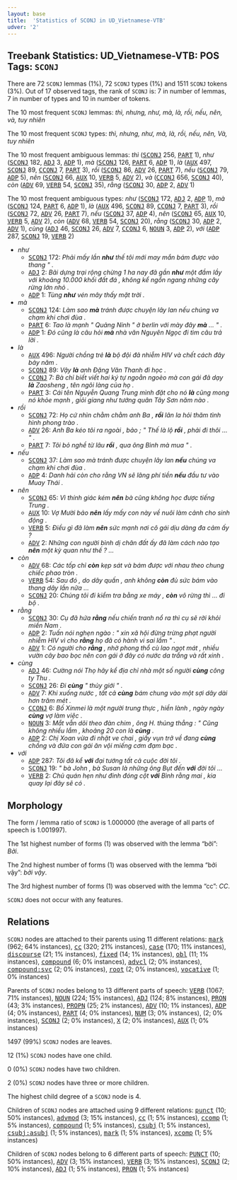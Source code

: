 ```yaml
---
layout: base
title:  'Statistics of SCONJ in UD_Vietnamese-VTB'
udver: '2'
---
```


## Treebank Statistics: UD_Vietnamese-VTB: POS Tags: `SCONJ`

There are 72 `SCONJ` lemmas (1%), 72 `SCONJ` types (1%) and 1511 `SCONJ` tokens (3%).
Out of 17 observed tags, the rank of `SCONJ` is: 7 in number of lemmas, 7 in number of types and 10 in number of tokens.

The 10 most frequent `SCONJ` lemmas: <em>thì, nhưng, như, mà, là, rồi, nếu, nên, và, tuy nhiên</em>

The 10 most frequent `SCONJ` types:  <em>thì, nhưng, như, mà, là, rồi, nếu, nên, Và, tuy nhiên</em>

The 10 most frequent ambiguous lemmas: <em>thì</em> (<tt><a href="vi_vtb-pos-SCONJ.html">SCONJ</a></tt> 256, <tt><a href="vi_vtb-pos-PART.html">PART</a></tt> 1), <em>như</em> (<tt><a href="vi_vtb-pos-SCONJ.html">SCONJ</a></tt> 182, <tt><a href="vi_vtb-pos-ADJ.html">ADJ</a></tt> 3, <tt><a href="vi_vtb-pos-ADP.html">ADP</a></tt> 1), <em>mà</em> (<tt><a href="vi_vtb-pos-SCONJ.html">SCONJ</a></tt> 126, <tt><a href="vi_vtb-pos-PART.html">PART</a></tt> 6, <tt><a href="vi_vtb-pos-ADP.html">ADP</a></tt> 1), <em>là</em> (<tt><a href="vi_vtb-pos-AUX.html">AUX</a></tt> 497, <tt><a href="vi_vtb-pos-SCONJ.html">SCONJ</a></tt> 89, <tt><a href="vi_vtb-pos-CCONJ.html">CCONJ</a></tt> 7, <tt><a href="vi_vtb-pos-PART.html">PART</a></tt> 3), <em>rồi</em> (<tt><a href="vi_vtb-pos-SCONJ.html">SCONJ</a></tt> 86, <tt><a href="vi_vtb-pos-ADV.html">ADV</a></tt> 26, <tt><a href="vi_vtb-pos-PART.html">PART</a></tt> 7), <em>nếu</em> (<tt><a href="vi_vtb-pos-SCONJ.html">SCONJ</a></tt> 79, <tt><a href="vi_vtb-pos-ADP.html">ADP</a></tt> 5), <em>nên</em> (<tt><a href="vi_vtb-pos-SCONJ.html">SCONJ</a></tt> 66, <tt><a href="vi_vtb-pos-AUX.html">AUX</a></tt> 10, <tt><a href="vi_vtb-pos-VERB.html">VERB</a></tt> 5, <tt><a href="vi_vtb-pos-ADV.html">ADV</a></tt> 2), <em>và</em> (<tt><a href="vi_vtb-pos-CCONJ.html">CCONJ</a></tt> 656, <tt><a href="vi_vtb-pos-SCONJ.html">SCONJ</a></tt> 40), <em>còn</em> (<tt><a href="vi_vtb-pos-ADV.html">ADV</a></tt> 69, <tt><a href="vi_vtb-pos-VERB.html">VERB</a></tt> 54, <tt><a href="vi_vtb-pos-SCONJ.html">SCONJ</a></tt> 35), <em>rằng</em> (<tt><a href="vi_vtb-pos-SCONJ.html">SCONJ</a></tt> 30, <tt><a href="vi_vtb-pos-ADP.html">ADP</a></tt> 2, <tt><a href="vi_vtb-pos-ADV.html">ADV</a></tt> 1)

The 10 most frequent ambiguous types:  <em>như</em> (<tt><a href="vi_vtb-pos-SCONJ.html">SCONJ</a></tt> 172, <tt><a href="vi_vtb-pos-ADJ.html">ADJ</a></tt> 2, <tt><a href="vi_vtb-pos-ADP.html">ADP</a></tt> 1), <em>mà</em> (<tt><a href="vi_vtb-pos-SCONJ.html">SCONJ</a></tt> 124, <tt><a href="vi_vtb-pos-PART.html">PART</a></tt> 6, <tt><a href="vi_vtb-pos-ADP.html">ADP</a></tt> 1), <em>là</em> (<tt><a href="vi_vtb-pos-AUX.html">AUX</a></tt> 496, <tt><a href="vi_vtb-pos-SCONJ.html">SCONJ</a></tt> 89, <tt><a href="vi_vtb-pos-CCONJ.html">CCONJ</a></tt> 7, <tt><a href="vi_vtb-pos-PART.html">PART</a></tt> 3), <em>rồi</em> (<tt><a href="vi_vtb-pos-SCONJ.html">SCONJ</a></tt> 72, <tt><a href="vi_vtb-pos-ADV.html">ADV</a></tt> 26, <tt><a href="vi_vtb-pos-PART.html">PART</a></tt> 7), <em>nếu</em> (<tt><a href="vi_vtb-pos-SCONJ.html">SCONJ</a></tt> 37, <tt><a href="vi_vtb-pos-ADP.html">ADP</a></tt> 4), <em>nên</em> (<tt><a href="vi_vtb-pos-SCONJ.html">SCONJ</a></tt> 65, <tt><a href="vi_vtb-pos-AUX.html">AUX</a></tt> 10, <tt><a href="vi_vtb-pos-VERB.html">VERB</a></tt> 5, <tt><a href="vi_vtb-pos-ADV.html">ADV</a></tt> 2), <em>còn</em> (<tt><a href="vi_vtb-pos-ADV.html">ADV</a></tt> 68, <tt><a href="vi_vtb-pos-VERB.html">VERB</a></tt> 54, <tt><a href="vi_vtb-pos-SCONJ.html">SCONJ</a></tt> 20), <em>rằng</em> (<tt><a href="vi_vtb-pos-SCONJ.html">SCONJ</a></tt> 30, <tt><a href="vi_vtb-pos-ADP.html">ADP</a></tt> 2, <tt><a href="vi_vtb-pos-ADV.html">ADV</a></tt> 1), <em>cùng</em> (<tt><a href="vi_vtb-pos-ADJ.html">ADJ</a></tt> 46, <tt><a href="vi_vtb-pos-SCONJ.html">SCONJ</a></tt> 26, <tt><a href="vi_vtb-pos-ADV.html">ADV</a></tt> 7, <tt><a href="vi_vtb-pos-CCONJ.html">CCONJ</a></tt> 6, <tt><a href="vi_vtb-pos-NOUN.html">NOUN</a></tt> 3, <tt><a href="vi_vtb-pos-ADP.html">ADP</a></tt> 2), <em>với</em> (<tt><a href="vi_vtb-pos-ADP.html">ADP</a></tt> 287, <tt><a href="vi_vtb-pos-SCONJ.html">SCONJ</a></tt> 19, <tt><a href="vi_vtb-pos-VERB.html">VERB</a></tt> 2)


* <em>như</em>
  * <tt><a href="vi_vtb-pos-SCONJ.html">SCONJ</a></tt> 172: <em>Phải mấy lần <b>như</b> thế tôi mới may mắn bám được vào thang " .</em>
  * <tt><a href="vi_vtb-pos-ADJ.html">ADJ</a></tt> 2: <em>Bãi dựng trại rộng chừng 1 ha nay đã gần <b>như</b> một đầm lầy với khoảng 10.000 khối đất đá , không kể ngổn ngang những cây rừng lớn nhỏ .</em>
  * <tt><a href="vi_vtb-pos-ADP.html">ADP</a></tt> 1: <em>Tùng <b>như</b> vén mây thấy mặt trời .</em>
* <em>mà</em>
  * <tt><a href="vi_vtb-pos-SCONJ.html">SCONJ</a></tt> 124: <em>Làm sao <b>mà</b> tránh được chuyện lây lan nếu chúng va chạm khi chơi đùa .</em>
  * <tt><a href="vi_vtb-pos-PART.html">PART</a></tt> 6: <em>Tao là mạnh " Quảng Ninh " ở berlin với mày đây <b>mà</b> ... " .</em>
  * <tt><a href="vi_vtb-pos-ADP.html">ADP</a></tt> 1: <em>Đó cũng là câu hỏi <b>mà</b> nhà văn Nguyên Ngọc đi tìm câu trả lời .</em>
* <em>là</em>
  * <tt><a href="vi_vtb-pos-AUX.html">AUX</a></tt> 496: <em>Người chồng trẻ <b>là</b> bộ đội đã nhiễm HIV và chết cách đây bảy năm .</em>
  * <tt><a href="vi_vtb-pos-SCONJ.html">SCONJ</a></tt> 89: <em>Vậy <b>là</b> anh Đặng Văn Thanh đi học .</em>
  * <tt><a href="vi_vtb-pos-CCONJ.html">CCONJ</a></tt> 7: <em>Bà chỉ biết viết hai ký tự ngoằn ngoèo mà con gái đã dạy <b>là</b> Zaosheng , tên ngôi làng của họ .</em>
  * <tt><a href="vi_vtb-pos-PART.html">PART</a></tt> 3: <em>Cái tên Nguyễn Quang Trung mình đặt cho nó <b>là</b> cũng mong nó khỏe mạnh , giỏi giang như tướng quân Tây Sơn năm nào .</em>
* <em>rồi</em>
  * <tt><a href="vi_vtb-pos-SCONJ.html">SCONJ</a></tt> 72: <em>Họ cứ nhìn chằm chằm anh Ba , <b>rồi</b> lân la hỏi thăm tình hình phong trào .</em>
  * <tt><a href="vi_vtb-pos-ADV.html">ADV</a></tt> 26: <em>Anh Ba kéo tôi ra ngoài , bảo ; " Thế là lộ <b>rồi</b> , phải đi thôi ... " .</em>
  * <tt><a href="vi_vtb-pos-PART.html">PART</a></tt> 7: <em>Tôi bỏ nghề từ lâu <b>rồi</b> , qua ông Bình mà mua " .</em>
* <em>nếu</em>
  * <tt><a href="vi_vtb-pos-SCONJ.html">SCONJ</a></tt> 37: <em>Làm sao mà tránh được chuyện lây lan <b>nếu</b> chúng va chạm khi chơi đùa .</em>
  * <tt><a href="vi_vtb-pos-ADP.html">ADP</a></tt> 4: <em>Danh hải còn cho rằng VN sẽ lãng phí tiền <b>nếu</b> đầu tư vào Muay Thái .</em>
* <em>nên</em>
  * <tt><a href="vi_vtb-pos-SCONJ.html">SCONJ</a></tt> 65: <em>Vì thính giác kém <b>nên</b> bà cũng không học được tiếng Trung .</em>
  * <tt><a href="vi_vtb-pos-AUX.html">AUX</a></tt> 10: <em>Vợ Mười bảo <b>nên</b> lấy mấy con này về nuôi làm cảnh cho sinh động .</em>
  * <tt><a href="vi_vtb-pos-VERB.html">VERB</a></tt> 5: <em>Điều gì đã làm <b>nên</b> sức mạnh nơi cô gái dịu dàng đa cảm ấy ?</em>
  * <tt><a href="vi_vtb-pos-ADV.html">ADV</a></tt> 2: <em>Những con người bình dị chân đất ấy đã làm cách nào tạo <b>nên</b> một kỳ quan như thế ? ...</em>
* <em>còn</em>
  * <tt><a href="vi_vtb-pos-ADV.html">ADV</a></tt> 68: <em>Các tốp chỉ <b>còn</b> kẹp sát và bám được với nhau theo chung chiếc phao tròn .</em>
  * <tt><a href="vi_vtb-pos-VERB.html">VERB</a></tt> 54: <em>Sau đó , do dây quấn , anh không <b>còn</b> đủ sức bám vào thang dây lần nữa ...</em>
  * <tt><a href="vi_vtb-pos-SCONJ.html">SCONJ</a></tt> 20: <em>Chúng tôi đi kiểm tra bằng xe máy , <b>còn</b> vô rừng thì ... đi bộ .</em>
* <em>rằng</em>
  * <tt><a href="vi_vtb-pos-SCONJ.html">SCONJ</a></tt> 30: <em>Cụ đã hứa <b>rằng</b> nếu chiến tranh nổ ra thì cụ sẽ rời khỏi miền Nam .</em>
  * <tt><a href="vi_vtb-pos-ADP.html">ADP</a></tt> 2: <em>Tuấn nói nghẹn ngào : " xin xã hội đừng trừng phạt người nhiễm HIV vì cho <b>rằng</b> họ đã có hành vi sai lầm " .</em>
  * <tt><a href="vi_vtb-pos-ADV.html">ADV</a></tt> 1: <em>Có người cho <b>rằng</b> , nhờ phong thổ cù lao ngọt mát , nhiều vườn cây bao bọc nên con gái ở đây có nước da trắng và rất xinh .</em>
* <em>cùng</em>
  * <tt><a href="vi_vtb-pos-ADJ.html">ADJ</a></tt> 46: <em>Cường nói Thọ hãy kể địa chỉ nhà một số người <b>cùng</b> công ty Thu .</em>
  * <tt><a href="vi_vtb-pos-SCONJ.html">SCONJ</a></tt> 26: <em>Đi <b>cùng</b> " thủy giới " .</em>
  * <tt><a href="vi_vtb-pos-ADV.html">ADV</a></tt> 7: <em>Khi xuống nước , tất cả <b>cùng</b> bám chung vào một sợi dây dài hơn trăm mét .</em>
  * <tt><a href="vi_vtb-pos-CCONJ.html">CCONJ</a></tt> 6: <em>Bố Xinmei là một người trung thực , hiền lành , ngày ngày <b>cùng</b> vợ làm việc .</em>
  * <tt><a href="vi_vtb-pos-NOUN.html">NOUN</a></tt> 3: <em>Mắt vẫn dõi theo đàn chim , ông H. thủng thẳng : " Cũng không nhiều lắm , khoảng 20 con là <b>cùng</b> .</em>
  * <tt><a href="vi_vtb-pos-ADP.html">ADP</a></tt> 2: <em>Chị Xoan vừa đi nhặt ve chai , giấy vụn trở về đang <b>cùng</b> chồng và đứa con gái ăn vội miếng cơm đạm bạc .</em>
* <em>với</em>
  * <tt><a href="vi_vtb-pos-ADP.html">ADP</a></tt> 287: <em>Tôi đã kể <b>với</b> đại tướng tất cả cuộc đời tôi .</em>
  * <tt><a href="vi_vtb-pos-SCONJ.html">SCONJ</a></tt> 19: <em>" bà John , bà Susan là những ông Bụt đến <b>với</b> đời tôi ...</em>
  * <tt><a href="vi_vtb-pos-VERB.html">VERB</a></tt> 2: <em>Chủ quán hẹn như đinh đóng cột <b>với</b> Bình rằng mai , kia quay lại đây sẽ có .</em>

## Morphology

The form / lemma ratio of `SCONJ` is 1.000000 (the average of all parts of speech is 1.001997).

The 1st highest number of forms (1) was observed with the lemma “bởi”: <em>Bởi</em>.

The 2nd highest number of forms (1) was observed with the lemma “bởi vậy”: <em>bởi vậy</em>.

The 3rd highest number of forms (1) was observed with the lemma “cc”: <em>CC</em>.

`SCONJ` does not occur with any features.


## Relations

`SCONJ` nodes are attached to their parents using 11 different relations: <tt><a href="vi_vtb-dep-mark.html">mark</a></tt> (962; 64% instances), <tt><a href="vi_vtb-dep-cc.html">cc</a></tt> (320; 21% instances), <tt><a href="vi_vtb-dep-case.html">case</a></tt> (170; 11% instances), <tt><a href="vi_vtb-dep-discourse.html">discourse</a></tt> (21; 1% instances), <tt><a href="vi_vtb-dep-fixed.html">fixed</a></tt> (14; 1% instances), <tt><a href="vi_vtb-dep-obl.html">obl</a></tt> (11; 1% instances), <tt><a href="vi_vtb-dep-compound.html">compound</a></tt> (6; 0% instances), <tt><a href="vi_vtb-dep-advcl.html">advcl</a></tt> (2; 0% instances), <tt><a href="vi_vtb-dep-compound-svc.html">compound:svc</a></tt> (2; 0% instances), <tt><a href="vi_vtb-dep-root.html">root</a></tt> (2; 0% instances), <tt><a href="vi_vtb-dep-vocative.html">vocative</a></tt> (1; 0% instances)

Parents of `SCONJ` nodes belong to 13 different parts of speech: <tt><a href="vi_vtb-pos-VERB.html">VERB</a></tt> (1067; 71% instances), <tt><a href="vi_vtb-pos-NOUN.html">NOUN</a></tt> (224; 15% instances), <tt><a href="vi_vtb-pos-ADJ.html">ADJ</a></tt> (124; 8% instances), <tt><a href="vi_vtb-pos-PRON.html">PRON</a></tt> (43; 3% instances), <tt><a href="vi_vtb-pos-PROPN.html">PROPN</a></tt> (25; 2% instances), <tt><a href="vi_vtb-pos-ADV.html">ADV</a></tt> (10; 1% instances), <tt><a href="vi_vtb-pos-ADP.html">ADP</a></tt> (4; 0% instances), <tt><a href="vi_vtb-pos-PART.html">PART</a></tt> (4; 0% instances), <tt><a href="vi_vtb-pos-NUM.html">NUM</a></tt> (3; 0% instances),  (2; 0% instances), <tt><a href="vi_vtb-pos-SCONJ.html">SCONJ</a></tt> (2; 0% instances), <tt><a href="vi_vtb-pos-X.html">X</a></tt> (2; 0% instances), <tt><a href="vi_vtb-pos-AUX.html">AUX</a></tt> (1; 0% instances)

1497 (99%) `SCONJ` nodes are leaves.

12 (1%) `SCONJ` nodes have one child.

0 (0%) `SCONJ` nodes have two children.

2 (0%) `SCONJ` nodes have three or more children.

The highest child degree of a `SCONJ` node is 4.

Children of `SCONJ` nodes are attached using 9 different relations: <tt><a href="vi_vtb-dep-punct.html">punct</a></tt> (10; 50% instances), <tt><a href="vi_vtb-dep-advmod.html">advmod</a></tt> (3; 15% instances), <tt><a href="vi_vtb-dep-cc.html">cc</a></tt> (1; 5% instances), <tt><a href="vi_vtb-dep-ccomp.html">ccomp</a></tt> (1; 5% instances), <tt><a href="vi_vtb-dep-compound.html">compound</a></tt> (1; 5% instances), <tt><a href="vi_vtb-dep-csubj.html">csubj</a></tt> (1; 5% instances), <tt><a href="vi_vtb-dep-csubj-asubj.html">csubj:asubj</a></tt> (1; 5% instances), <tt><a href="vi_vtb-dep-mark.html">mark</a></tt> (1; 5% instances), <tt><a href="vi_vtb-dep-xcomp.html">xcomp</a></tt> (1; 5% instances)

Children of `SCONJ` nodes belong to 6 different parts of speech: <tt><a href="vi_vtb-pos-PUNCT.html">PUNCT</a></tt> (10; 50% instances), <tt><a href="vi_vtb-pos-ADV.html">ADV</a></tt> (3; 15% instances), <tt><a href="vi_vtb-pos-VERB.html">VERB</a></tt> (3; 15% instances), <tt><a href="vi_vtb-pos-SCONJ.html">SCONJ</a></tt> (2; 10% instances), <tt><a href="vi_vtb-pos-ADJ.html">ADJ</a></tt> (1; 5% instances), <tt><a href="vi_vtb-pos-PRON.html">PRON</a></tt> (1; 5% instances)

